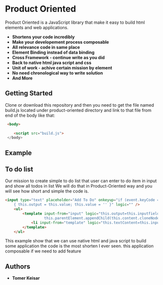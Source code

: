 # Product Oriented

Product Oriented is a JavaScript library that make it easy to build html elements and web applications.

* **Shortens your code incredibly**
* **Make your developement process composable**
* **All relevance code in same place** 
* **Element Binding instead of data binding**
* **Cross Framework -  continue write as you did**
* **Back to native html java script and css** 
* **Unit of work - achive certain mission by element** 
* **No need chronological way to write solution**
* **And More**


## Getting Started
Clone or download this repository and then you need to get the file named
build.js located under product-oriented directory  and link to that file from end of the body like that:
```html
 <body>
 
    <script src="build.js">
 </body>
```
## Example
## To do list
Our mission to create simple to do list that user can enter to do item in input and show all todos in list
We will do that in Product-Oriented way and you will see how short and simple the code is.
```html
<input type="text" placeholder="Add To Do" onkeyup="if (event.keyCode === 13 && this.value)
    { this.output = this.value; this.value = '' }" logic="" />
    <ul>
        <template input-from="input" logic="this.output=this.inputfield;
                  this.parentElement.appendChild(this.content.cloneNode(true));">
            <li input-from="template" logic="this.textContent=this.inputfield"></li>
        </template>
    </ul>
```
This example show that we can use native html and java script to build some application the code is the most shorten I ever seen. this application composable if we need to add feature


 

## Authors

* **Tomer Keisar** 



